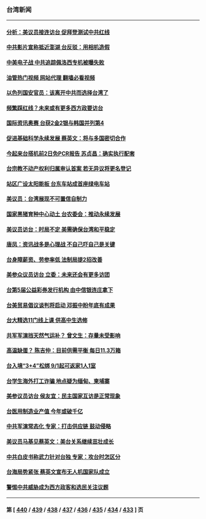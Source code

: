 ### 台湾新闻
---
#### [分析：美议员接连访台 促拜登测试中共红线](../../pages/ncid1349361/n13803156.md?08160845) 
#### [中共影片宣称抵近澎湖 台反驳：用相机造假](../../pages/ncid1349361/n13803230.md?08160845) 
#### [中美电子战 中共追踪佩洛西专机被曝失败](../../pages/ncid1349361/n13803100.md?08160845) 
#### [油管热门视频 网站代理 翻墙必看视频](http://209.222.30.114:81/youtube.html?08160845)
#### [以色列国安官员：该离开中共而选择台湾了](../../pages/ncid1349361/n13803224.md?08160845) 
#### [频繁踩红线？未来或有更多西方政要访台](../../pages/ncid1349361/n13803096.md?08160845) 
#### [国际资讯奥赛 台获2金2银与韩国并列第4](../../pages/ncid1349361/n13803014.md?08160845) 
#### [促进基础科学永续发展 蔡英文：将与多国密切合作](../../pages/ncid1349361/n13803029.md?08160845) 
#### [今起来台搭机前2日免PCR报告 苏贞昌：确实执行配套](../../pages/ncid1349361/n13803009.md?08160845) 
#### [台宗教不动产权利归属审认首案 若无异议将更名登记](../../pages/ncid1349361/n13803033.md?08160845) 
#### [站区广设太阳能板 台东车站成首座绿电车站](../../pages/ncid1349361/n13803005.md?08160845) 
#### [美议员：台湾展现不可置信自制力](../../pages/ncid1349361/n13803060.md?08160845) 
#### [国家黑猪育种中心动土 台农委会：推动永续发展](../../pages/ncid1349361/n13803002.md?08160845) 
#### [美议员访台：时局不定 美需确保台湾和平稳定](../../pages/ncid1349361/n13802897.md?08160845) 
#### [唐凤：资讯战多是心理战 不自己吓自己是关键](../../pages/ncid1349361/n13803080.md?08160845) 
#### [台身障薪资、劳参率低 法制局提2招改善](../../pages/ncid1349361/n13803001.md?08160845) 
#### [美参众议员访台 立委：未来还会有更多访团](../../pages/ncid1349361/n13802997.md?08160845) 
#### [台第5届公益彩券发行机构 由中信银连庄拿下](../../pages/ncid1349361/n13802996.md?08160845) 
#### [台美贸易倡议谈判将启动 邓振中盼年底有成果](../../pages/ncid1349361/n13802994.md?08160845) 
#### [台大精选11门线上课 供高中生选修](../../pages/ncid1349361/n13803026.md?08160845) 
#### [共军军演挡天然气运补？ 曾文生：存量未受影响](../../pages/ncid1349361/n13802999.md?08160845) 
#### [高温缺蛋？ 陈吉仲：目前供需平衡 每日11.3万箱](../../pages/ncid1349361/n13803038.md?08160845) 
#### [台入境“3+4”松绑 9/1起可返家1人1室](../../pages/ncid1349361/n13803010.md?08160845) 
#### [台学生海外打工诈骗 地点疑为缅甸、柬埔寨](../../pages/ncid1349361/n13802971.md?08160845) 
#### [美参议员访台 侯友宜：民主国家互访是正常现象](../../pages/ncid1349361/n13802938.md?08160845) 
#### [台医用制造业产值 今年或破千亿](../../pages/ncid1349361/n13802965.md?08160845) 
#### [中共军演常态化 专家：打击供应链 鼓动侵略](../../pages/ncid1349361/n13802988.md?08160845) 
#### [美议员马基见蔡英文：美台关系继续茁壮成长](../../pages/ncid1349361/n13802893.md?08160845) 
#### [中共白皮书称武力针对台独 专家：攻台时怎区分](../../pages/ncid1349361/n13802678.md?08160845) 
#### [台海局势紧张 蔡英文宣布无人机国家队成立](../../pages/ncid1349361/n13802793.md?08160845) 
#### [警惕中共威胁成为西方政客和选民关注议题](../../pages/ncid1349361/n13802453.md?08160845) 

---
#### 第 [ [440](./440.md?08160845) / [439](./439.md?08160845) / [438](./438.md?08160845) / [437](./437.md?08160845) / [436](./436.md?08160845) / [435](./435.md?08160845) / [434](./434.md?08160845) / [433](./433.md?08160845) ] 页
